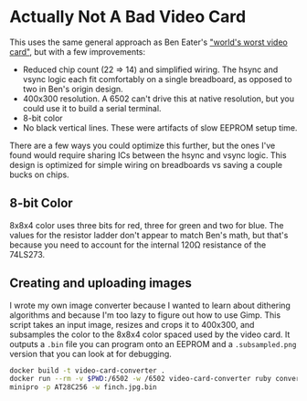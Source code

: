 # Actually Not A Bad Video Card

This uses the same general approach as Ben Eater's ["world's worst
video card"](https://eater.net/vga), but with a few improvements:

  * Reduced chip count (22 => 14) and simplified wiring.  The hsync
    and vsync logic each fit comfortably on a single breadboard, as
    opposed to two in Ben's origin design.
  * 400x300 resolution.  A 6502 can't drive this at native resolution,
    but you could use it to build a serial terminal.
  * 8-bit color
  * No black vertical lines.  These were artifacts of slow EEPROM
    setup time.

There are a few ways you could optimize this further, but the ones
I've found would require sharing ICs between the hsync and vsync
logic.  This design is optimized for simple wiring on breadboards vs
saving a couple bucks on chips.

## 8-bit Color

8x8x4 color uses three bits for red, three for green and two for blue.
The values for the resistor ladder don't appear to match Ben's math,
but that's because you need to account for the internal 120Ω
resistance of the 74LS273.

## Creating and uploading images

I wrote my own image converter because I wanted to learn about
dithering algorithms and because I'm too lazy to figure out how to use
Gimp.  This script takes an input image, resizes and crops it to
400x300, and subsamples the color to the 8x8x4 color spaced used by
the video card.  It outputs a `.bin` file you can program onto an
EEPROM and a `.subsampled.png` version that you can look at for
debugging.

```bash
docker build -t video-card-converter .
docker run --rm -v $PWD:/6502 -w /6502 video-card-converter ruby convert.rb finch.jpg
minipro -p AT28C256 -w finch.jpg.bin
```
